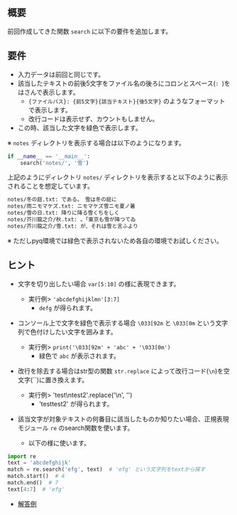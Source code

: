 ## 概要
前回作成してきた関数 `search` に以下の要件を追加します。


## 要件
* 入力データは前回と同じです。
* 該当したテキストの前後5文字をファイル名の後ろにコロンとスペース(`: `)をはさんで表示します。
  * `{ファイルパス}: {前5文字}{該当テキスト}{後5文字}` のようなフォーマットで表示します。
  * 改行コードは表示せず、カウントもしません。
* この時、該当した文字を緑色で表示します。

※ `notes` ディレクトリを表示する場合は以下のようになります。

```python
if __name__ == '__main__':
    search('notes/', '雪')
```

上記のようにディレクトリ `notes/` ディレクトリを表示すると以下のように表示されることを想定しています。


```bash
notes/冬の庭.txt: である。　雪は冬の庭に
notes/雨ニモマケズ.txt: ニモマケズ雪ニモ夏ノ暑
notes/雪の日.txt: 降りに降る雪くちをしく
notes/芥川龍之介/秋.txt: 。「東京も雪が降つてゐ
notes/芥川龍之介/雪.txt: が、それは雪と言ふより
```

※ ただしpyq環境では緑色で表示されないため各自の環境でお試しください。

## ヒント
* 文字を切り出したい場合 `var[5:10]` の様に表現できます。
  * 実行例> `'abcdefghijklmn'[3:7]`
    * `defg` が得られます。

* コンソール上で文字を緑色で表示する場合 `\033[92m` と `\033[0m` という文字列で色付けしたい文字を囲みます。
  * 実行例> `print('\033[92m' + 'abc' + '\033[0m')`
    * 緑色で `abc` が表示されます。

* 改行を除去する場合はstr型の関数 `str.replace` によって改行コード(`\n`)を空文字(``)に置き換えます。
  * 実行例> 'test\ntest2'.replace('\n', '')
    * 'testtest2' が得られます。

* 該当文字が対象テキストの何番目に該当したものか知りたい場合、正規表現モジュール `re` のsearch関数を使います。
  * 以下の様に使います。

```python
import re
text = 'abcdefghijk'
match = re.search('efg', text)  # 'efg' という文字列をtextから探す
match.start()  # 4
match.end()  # 7
text[4:7]  # 'efg'
```

* [解答例](/answer1/search5.py)